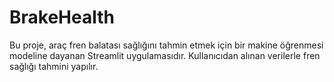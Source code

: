 # BrakeHealth

Bu proje, araç fren balatası sağlığını tahmin etmek için bir makine öğrenmesi modeline dayanan Streamlit uygulamasıdır. Kullanıcıdan alınan verilerle fren sağlığı tahmini yapılır.
